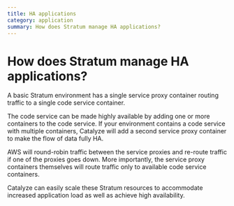 ```yaml
---
title: HA applications
category: application
summary: How does Stratum manage HA applications?
---
```


# How does Stratum manage HA applications?

A basic Stratum environment has a single service proxy container routing traffic to a single code service container.

The code service can be made highly available by adding one or more containers to the code service. If your environment contains a code service with multiple containers, Catalyze will add a second service proxy container to make the flow of data fully HA.

AWS will round-robin traffic between the service proxies and re-route traffic if one of the proxies goes down. More importantly, the service proxy containers themselves will route traffic only to available code service containers.

Catalyze can easily scale these Stratum resources to accommodate increased application load as well as achieve high availability.
